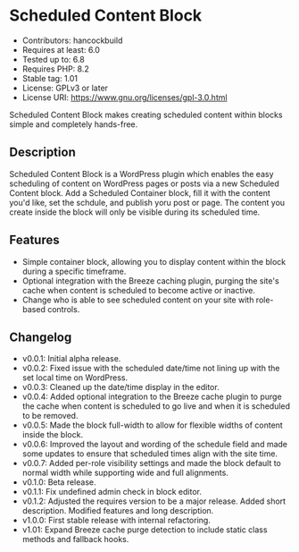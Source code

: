 # Scheduled Content Block
- Contributors: hancockbuild
- Requires at least: 6.0
- Tested up to: 6.8
- Requires PHP: 8.2
- Stable tag: 1.01
- License: GPLv3 or later
- License URI: https://www.gnu.org/licenses/gpl-3.0.html

Scheduled Content Block makes creating scheduled content within blocks simple and completely hands-free. 

## Description
Scheduled Content Block is a WordPress plugin which enables the easy scheduling of content on WordPress pages or posts via a new Scheduled Content block. Add a Scheduled Container block, fill it with the content you'd like, set the schdule, and publish yoru post or page. The content you create inside the block will only be visible during its scheduled time.

## Features
- Simple container block, allowing you to display content within the block during a specific timeframe.
- Optional integration with the Breeze caching plugin, purging the site's cache when content is scheduled to become active or inactive.
- Change who is able to see scheduled content on your site with role-based controls.

## Changelog
- v0.0.1: Initial alpha release.
- v0.0.2: Fixed issue with the scheduled date/time not lining up with the set local time on WordPress.
- v0.0.3: Cleaned up the date/time display in the editor.
- v0.0.4: Added optional integration to the Breeze cache plugin to purge the cache when content is scheduled to go live and when it is scheduled to be removed.
- v0.0.5: Made the block full-width to allow for flexible widths of content inside the block.
- v0.0.6: Improved the layout and wording of the schedule field and made some updates to ensure that scheduled times align with the site time.
- v0.0.7: Added per-role visibility settings and made the block default to normal width while supporting wide and full alignments.
- v0.1.0: Beta release.
- v0.1.1: Fix undefined admin check in block editor.
- v0.1.2: Adjusted the requires version to be a major release. Added short description. Modified features and long description.
- v1.0.0: First stable release with internal refactoring.
- v1.01: Expand Breeze cache purge detection to include static class methods and fallback hooks.
